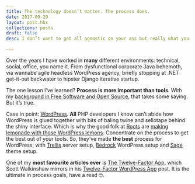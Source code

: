 ```yaml
---
title: The technology doesn’t matter. The process does.
date: 2017-09-29
layout: post.hbs
collections: posts
draft: false
desc: I don’t want to get all agnostic on your ass but really what you’re doing is more important than how you’re doing  

---
```


Over the years I have worked in **many** different environments: technical, social, office, you name it. From dysfunctional corporate Java behemoth, via wannabe agile headless WordPress agency, briefly stopping at .NET get-it-out backwater to hipster Django iterative startup.

The one lesson I’ve learned? **Process is more important than tools**. With my [background in Free Software and Open Source](http://www.zdnet.com/blog/web-design-and-free-software/), that takes some saying. But it’s true. 

Case in point: [WordPress](https://wordpress.org/). **All** PHP developers I know can’t abide how WordPress is glued together with bits of baling twine and sellotape behind the shiny interface. Which is why the good folk at [Roots]() are [making lemonade with those WordPress lemons](https://roots.io/roots-on-the-changelog-podcast/). Concentrate on the process to get the best out of your tools. So, they’ve made **the best** process for WordPress, with [Trellis](https://roots.io/trellis/) server setup, [Bedrock](https://roots.io/bedrock/) WordPress setup and [Sage](https://roots.io/sage/) theme setup.

One of my **most favourite articles ever** is [The Twelve-Factor App](https://12factor.net/), which Scott Walkinshaw mirrors in his [Twelve-Factor WordPress App](https://roots.io/twelve-factor-wordpress/) post. It is the ultimate in process goals, have a read 🤓.
